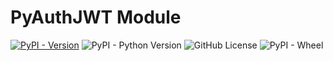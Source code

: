# PyAuthJWT Module

[![PyPI - Version](https://img.shields.io/pypi/v/py-auth-jwt?style=for-the-badge)](https://pypi.org/project/py-auth-jwt)
![PyPI - Python Version](https://img.shields.io/pypi/pyversions/py-auth-jwt?style=for-the-badge)
![GitHub License](https://img.shields.io/github/license/devcoons/py-auth-jwt?style=for-the-badge)
![PyPI - Wheel](https://img.shields.io/pypi/wheel/py-auth-jwt?style=for-the-badge&color=%23F0F)

